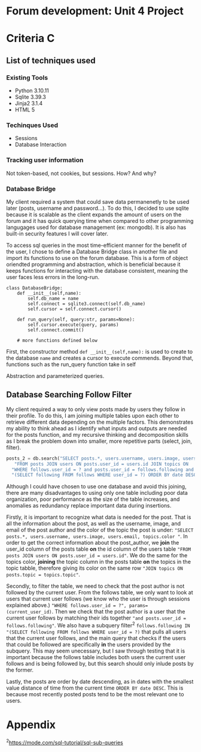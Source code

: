 # Forum development: Unit 4 Project
# Criteria C
## List of techniques used
### Existing Tools
- Python 3.10.11
- Sqlite 3.39.3
- Jinja2 3.1.4
- HTML 5

### Techinques Used
- Sessions
- Database Interaction

### Tracking user information
Not token-based, not cookies, but sessions. How? And why?

### Database Bridge

My client required a system that could save data permanenetly to be used later (posts, username and password...). To do this, I decided to use sqlite because it is scalable as the client expands the amount of users on the forum and it has quick querying time when compared to other programming langugages used for database management (ex: mongodb). It is also has built-in security features I will cover later.

To access sql queries in the most time-efficient manner for the benefit of the user, I chose to define a Database Bridge class in another file and import its functions to use on the forum database. This is a form of object oriendted programming and abstraction, which is beneficial because it keeps functions for interacting with the database consistent, meaning the user faces less errors in the long-run.

```
class DatabaseBridge:
    def __init__(self,name):
        self.db_name = name
        self.connect = sqlite3.connect(self.db_name)
        self.cursor = self.connect.cursor()

    def run_query(self, query:str, params=None):
        self.cursor.execute(query, params)
        self.connect.commit()
        
    # more functions defined below
```
First, the constructor method ```def __init__(self,name):``` is used to create to the database ```name``` and creates a cursor to execute commends. Beyond that, functions such as the run_query function take in self


Abstraction and parameterized queries.

## Database Searching Follow Filter
My client required a way to only view posts made by users they follow in their profile. To do this, I am joining multiple tables upon each other to retrieve different data depending on the multiple factors. This demonstrates my ability to think ahead as I identify what inputs and outputs are needed for the posts function, and my recursive thinking and decomposition skills as I break the problem down into smaller, more repetitive parts (select, join, filter).

```.py
posts_2 = db.search("SELECT posts.*, users.username, users.image, users.email, topics.color "
   "FROM posts JOIN users ON posts.user_id = users.id JOIN topics ON     posts.topic = topics.topic JOIN follows ON posts.user_id = follows.following "
  "WHERE follows.user_id = ? and posts.user_id = follows.following and follows.following IN "
  "(SELECT following FROM follows WHERE user_id = ?) ORDER BY date DESC", multiple=True, params=(user_id, current_user_id))

```

Although I could have chosen to use one database and avoid this joining, there are many disadvantages to using only one table including poor data organization, poor performance as the size of the table increases, and anomalies as redundancy replace important data during insertions.

Firstly, it is important to recognize what data is needed for the post. That is all the information about the post, as well as the username, image, and email of the post author and the color of the topic the post is under: ```"SELECT posts.*, users.username, users.image, users.email, topics.color "```. In order to get the correct information about the post_author, we **join** the user_id column of the posts table **on** the id column of the users table ```"FROM posts JOIN users ON posts.user_id = users.id"```. We do the same for the topics color, **joining** the topic column in the posts table **on** the topics in the topic tabble, therefore giving its color on the same row ```"JOIN topics ON posts.topic = topics.topic"```. 

Secondly, to filter the table, we need to check that the post author is not followed by the current user. From the follows table, we only want to look at users that current user follows (we know who the user is through sessions explained above.) ```"WHERE follows.user_id = ?", params=(current_user_id)```. Then we check that the post author is a user that the current user follows by matching their ids together ```"and posts.user_id = follows.following"```. We also have a subquery filter<sup>2</sup> ```follows.following IN "(SELECT following FROM follows WHERE user_id = ?)``` that pulls all users that the current user follows, and the main query that checks if the users that could be followed are specifically **in** the users provided by the subquery. This may seem unecessary, but I saw through testing that it is important because the follows table includes both users the current user follows and is being followed by, but this search should only inlude posts by the former.

Lastly, the posts are order by date descending, as in dates with the smallest value distance of time from the current time ```ORDER BY date DESC```. This is because most recently posted posts tend to be the most relevant one to users.


# Appendix
<sup>2</sup>https://mode.com/sql-tutorial/sql-sub-queries 
